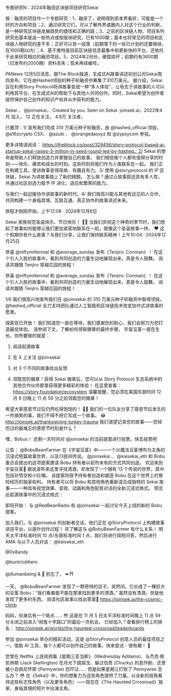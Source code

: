 专题研究N：2024年融资区块链项目研究Sekai



按：融资的项目作一个专题研究：1、融资了，说明得到资本界看好，可能是一个好的方向和项目；2、通过研究它们，可以了解外界或圈内人对这个行业的判断，是一种研究区块链发展趋势的捷径和正确的路；3、之前的区块链人物、项目系列研究也基本是追一些热点或按版块研究，已有1000期；基本也将常见的项目和区块链人物研究的差不多；正好可以告一段落（前期落下的一些已计划的还要继续，在1000期以内）；4、基于推特是目前区块链信息最集中和更新快的平台，还依托于此来研究相应的融资项目。5、2024年2月份，硬盘损坏；前期约有3600期（已发布约2000期）资料丢失；现未再续编号。

PANews 12月5日消息，据The Block报道，生成式AI故事讲述初创公司Sekai周四宣布，它在由Hashed领投的种子轮融资中筹集了310万美元。
据介绍，Sekai旨在利用Story Protocol将讲故事变成一种“多人体验”，让有志于讲故事的人可以利用其平台，在生成式AI的帮助下与其他人共同创作。同时，Sekai希望为创作者提供保护自己创作的知识产权并从中获利的能力。

Sekai
，
@joinsekai，
Created by you. Seen on Sekai.
joinsek.ai，2022年4月 加入，
12 正在关注，
4.8万 关注者，


已置顶：1/ 宣布我们完成 310 万美元种子轮融资，由
@hashed_official
领投， 
@a16zcrypto
 CSX、 
@azuki
 、 
@orangedaoxyz
和
@zypsycom
参投。

更多详情请阅读： https://theblock.co/post/329456/story-protocol-based-ai-startup-sekai-raises-3-million-in-seed-round-led-by-hashed，2/ Sekai 的使命是帮助人们释放创造力并掌握自己的故事。
我们相信每个人都有值得分享的时刻——快乐、痛苦和成长的时刻，这些时刻将我们作为人类联系在一起。
我们正在构建工具，使讲故事变得简单、有趣且有力。3/ 使用
@storyprotocol
的 IP 区块链，Sekai 为讲故事插上了新的翅膀。
怎么做？通过让故事叙述具有多人性，并通过社区创造力赋予 IP 进化、适应和繁荣的能力。

与我们一起迎接协作讲故事的新时代。4/ 我们很高兴能与其他有远见的人合作，共同构建一个身临其境、互联互通、真正协作的故事讲述未来。

旅程才刚刚开始。上午12:08 · 2024年12月6日

Sekai 家族祝您圣诞快乐、节日快乐！ 🎅🎁
当我们庆祝这个神奇的季节时，我们想起了故事如何能够让我们更加紧密地联系在一起，就像这个圣诞故事一样。 ❤️
这个假期你有什么故事？与我们分享，让我们保持联系精神！上午10:04 · 2024年12月25日

恭喜
@niftymillennial
和
@average_sunday
发布《Tenjiro: Conman》！
在这个引人入胜的故事中，看到共同创造的力量生动地展现出来，真是令人鼓舞。
阅读并跟随 Tenjiro 穿越花园的旅程！ 

恭喜
@niftymillennial
和
@average_sunday
发布《Tenjiro: Conman》！
在这个引人入胜的故事中，看到共同创造的力量生动地展现出来，真是令人鼓舞。
阅读并跟随 Tenjiro 穿越花园的旅程！

1/6 我们很高兴地宣布我们在
@joinsekai
的 310 万美元种子轮融资中取得领投。 
@hashed_official
全力支持团队通过人工智能和区块链技术改变协作式讲故事的愿景。

探索现已开放！
我们知道您一直在等待，我们感谢您的耐心，我们会努力为您打造最佳体验。
请参阅下文，了解如何领取徽章的最终步骤，
宇宙豆茎一直在生长。你所要做的就是：

1. 阅读起源故事
2. 在 X 上关注
@joinsekai

3. 对 3 个不同的故事给出反馈
4. 领取您的徽章！获得 Sekai 徽章后，您可以从 Story Protocol 生态系统中的其他合作伙伴那里获得更多精彩的体验！
在这里查看： https://story.foundation/ecosystem
温馨提醒，您必须在美国东部时间 12 月 8 日晚上 11 点 59 分之前领取您的徽章！

希望大家感恩节过后仍然吃得饱饱的！ 🦃✨
我们的一位队友分享了感恩节后发生的一件搞笑的事，我们不得不把它写成一个故事。 😂 http://joinsek.ai/thanksgiving-turkey-trauma
我们渴望记录您的故事——您经历过的最难忘的感恩节时刻是什么？

嘿，Bobus！
还剩一天时间对
@joinsekai
的当前提案进行投票。快去投票吧

公告： 
@BobuBeanFarmer
在《宇宙豆茎》中——一个以魔法豆茎博布为主角的沉浸式短篇故事世界，以及13民间传说。
@joinsekai
 、 
@kaisekai_eth
和 Bobu 委员会提出的这项提案邀请 Bobu 持有者以前所未有的方式共同创造。 
欢迎来到宇宙豆茎🌱
据说波布来这里寻找清酒，却发现了一个拥有 13 个传说的世界，其中包括孙悟空和小红帽。
该提案将授予持有者创造和塑造 Bobu 在这个世界上的冒险经历的独家权利。
持有者可以将 Bobu 和其他角色重新混合成独特的 Sekai 故事——一种具有视觉效果、音效、动画和角色配音对话的全新沉浸式格式。
预览此起源故事中的沉浸式格式：

即将开始：
与
@RedBeanRadio
和
@joinsekai
一起讨论今天上线的新的 Bobu 提案。

加入我们，与
@joinsekai
的创新者交谈，他们正在
@StoryProtocol
上构建故事讲述平台，以提升创作过程！
并了解这与
@BobuBeanFarmer
有什么关系！
明天太平洋标准时间 10 点/东部标准时间 1 点，我们将进行简短问答，然后进行 AMA
与以下人员对话：
@kaisekai_eth
 
@0x8andy
 
@huntclubhero

@illumanbeing
& 🫵
别忘了， ⏩⛩️

一天， 
@BobuBeanFarmer
发现了一颗奇特的豆子。突然间，它长成了一棵巨大的豆茎
Bobu：“我们看看能不能在那里找到更多的清酒。”
虽然没有清酒，但是他发现了更多的东西。
阅读社区故事以找出答案🌱
https://joinsek.ai/the-cosmic-climb

妈妈，你身后有一个斑点...... 😳
这是在 11 月 5 日太平洋标准时间晚上 11 点 59 分关闭之前进入“闹鬼十字路口”的最后一次机会。
已经加入？查看排行榜上的排名：
http://joinsek.ai/worlds/the-haunted-crossroad/leaderboards

参加
@joinsekai
举办的精彩活动，这是
@StoryProtocol
创意人员的最佳项目之一。借助 AI 工具，每个人都可以创作自己的故事，快来尝试 - 很有趣！ 🙂

您曾在 Netflix 上连续观看《星期三亚当斯》 (Wednesday Addams)、与杰克·斯凯林顿 (Jack Skellington) 在月光下跳探戈、躲过恰奇 (Chucky) 的恶作剧、还曾被小丑佩尼怀斯 (Pennywise) 恐吓过……
但是如果星期三打败了 Pennywise 怎么办？ 😳
在《Sekai》中，你的想象力为这些角色提供了力量。以全新的视角看待这些标志性角色（以及更多角色）——现在在《The Haunted Crossroad》独家、身临其境的短片中出演主角。

